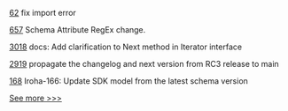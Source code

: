 
[62](https://github.com/hyperledger-labs/fabric-operations-console/pull/62) fix import error

[657](https://github.com/hyperledger-labs/business-partner-agent/pull/657) Schema Attribute RegEx change.

[3018](https://github.com/hyperledger/aries-framework-go/pull/3018) docs: Add clarification to Next method in Iterator interface

[2919](https://github.com/hyperledger/besu/pull/2919) propagate the changelog and next version from RC3 release to main

[168](https://github.com/hyperledger/iroha-java/pull/168) Iroha-166: Update SDK model from the latest schema version


[See more >>>](https://start-here.hyperledger.org/pull-requests)
